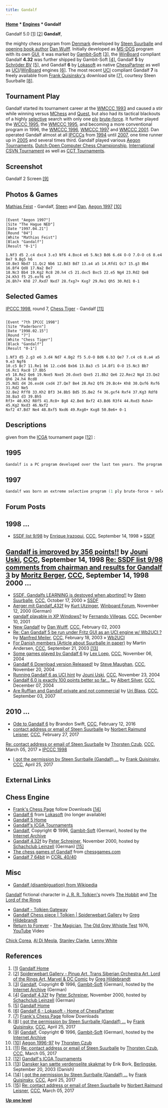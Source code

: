 ```yaml
---
title: Gandalf
---
```

**[Home](Home "Home") * [Engines](Engines "Engines") * Gandalf**

[](http://www.rebel.nl/gandalf.htm) Gandalf 5.0 <a id="cite-note-1" href="#cite-ref-1">[1]</a> <a id="cite-note-2" href="#cite-ref-2">[2]</a>
**Gandalf**,

the mighty chess program from [Denmark](https://en.wikipedia.org/wiki/Denmark) developed by [Steen Suurballe](Steen_Suurballe "Steen Suurballe") and [opening book author](Category:Opening_Book_Author "Category:Opening Book Author") [Dan Wulff](Dan_Wulff "Dan Wulff"). Initially developed as [MS-DOS](MS-DOS "MS-DOS") program with its own [GUI](GUI "GUI"), it was market by [Gambit-Soft](index.php?title=Gambit-Soft&action=edit&redlink=1 "Gambit-Soft (page does not exist)") <a id="cite-note-3" href="#cite-ref-3">[3]</a>, the [WinBoard](Chess_Engine_Communication_Protocol "Chess Engine Communication Protocol") compliant Gandalf **4.32** was further shipped by Gambit-Soft <a id="cite-note-4" href="#cite-ref-4">[4]</a>, Gandalf **5** by [Schröder BV](Ed_Schroder "Ed Schroder") <a id="cite-note-5" href="#cite-ref-5">[5]</a>, and Gandalf **6** by [Lokasoft](Lokasoft "Lokasoft") as native [ChessPartner](ChessPartner "ChessPartner") as well as [UCI](UCI "UCI")/[WinBoard](Chess_Engine_Communication_Protocol "Chess Engine Communication Protocol") engines <a id="cite-note-6" href="#cite-ref-6">[6]</a>.
The most recent [UCI](UCI "UCI") compliant Gandalf **7** is freely available from [Frank Quisinsky's](Frank_Quisinsky "Frank Quisinsky") download site <a id="cite-note-7" href="#cite-ref-7">[7]</a>, courtesy Steen Suurballe <a id="cite-note-8" href="#cite-ref-8">[8]</a>.

## Tournament Play

Gandalf started its tournament career at the [WMCCC 1993](WMCCC_1993 "WMCCC 1993") and caused a stir while winning versus [MChess](MChess "MChess") and [Quest](Quest "Quest"), but also had its tactical blackouts of a highly [selective](Selectivity "Selectivity") search with only one [ply](Ply "Ply") [brute-force](Brute-Force "Brute-Force"). It further played the [WCCC 1995](WCCC_1995 "WCCC 1995"), the [WMCCC 1995](WMCCC_1995 "WMCCC 1995"), and becoming a more conventional program in 1996, the [WMCCC 1996](WMCCC_1996 "WMCCC 1996"), [WMCCC 1997](WMCCC_1997 "WMCCC 1997") and [WMCCC 2001](WMCCC_2001 "WMCCC 2001"). Dan operated Gandalf almost at all [IPCCCs](IPCCC "IPCCC") from [1994](IPCCC_1994 "IPCCC 1994") until [2007](IPCCC_2007 "IPCCC 2007"), one time runner up in [2005](IPCCC_2005_b "IPCCC 2005 b") and several times third. Gandalf played various [Aegon Tournaments](Aegon_Tournaments "Aegon Tournaments"), [Dutch Open Computer Chess Championship](Dutch_Open_Computer_Chess_Championship "Dutch Open Computer Chess Championship"), [International CSVN Tournament](International_CSVN_Tournament "International CSVN Tournament") as well as [CCT Tournaments](CCT_Tournaments "CCT Tournaments").

## Screenshot

[](http://web.archive.org/web/20011224050215/http://gambitsoft.com/schach/spiele/gandalf.htm)
Gandalf 2 Screen <a id="cite-note-9" href="#cite-ref-9">[9]</a>

## Photos & Games

[](http://www.thorstenczub.de/aegon.html)
[Mathias Feist](Mathias_Feist "Mathias Feist") - Gandalf, [Steen](Steen_Suurballe "Steen Suurballe") and [Dan](Dan_Wulff "Dan Wulff"), [Aegon 1997](Aegon_1997 "Aegon 1997") <a id="cite-note-10" href="#cite-ref-10">[10]</a>

```

[Event "Aegon 1997"]
[Site "The Hague NED"]
[Date "1997.04.21"]
[Round "04"]
[White "Mathias Feist"]
[Black "Gandalf"]
[Result "0-1"]

1.Nf3 d5 2.c4 dxc4 3.e3 Nf6 4.Bxc4 e6 5.Nc3 Bd6 6.d4 O-O 7.O-O c6 8.e4 Be7 9.Bg5 h6 
10.Be3 Nbd7 11.Qc2 Nb6 12.Bd3 Bd7 13.a4 a5 14.Rfd1 Qc7 15.g3 Bb4 16.Bf4 Qd8 17.Na2 Be7 
18.Nc3 Bb4 19.Kg2 Rc8 20.h4 c5 21.dxc5 Bxc5 22.e5 Ng4 23.Rd2 Qe8 24.Kh3 f5 25.exf6 e5 
26.Bh7+ Kh8 27.Rxd7 Nxd7 28.fxg7+ Kxg7 29.Re1 Qh5 30.Rd1 0-1

```

## Selected Games

[IPCCC 1998](IPCCC_1998 "IPCCC 1998"), round 7, [Chess Tiger](Chess_Tiger "Chess Tiger") - Gandalf <a id="cite-note-11" href="#cite-ref-11">[11]</a>

```

[Event "7th IPCCC 1998"]
[Site "Paderborn"]
[Date "1998.02.15"]
[Round "7"]
[White "Chess Tiger"]
[Black "Gandalf"]
[Result "0-1"]

1.Nf3 d5 2.g3 e6 3.d4 Nd7 4.Bg2 f5 5.O-O Bd6 6.b3 Qe7 7.c4 c6 8.a4 a5 9.e3 Ngf6 
10.c5 Bc7 11.Re1 b6 12.cxb6 Bxb6 13.Ba3 c5 14.Bf1 O-O 15.Nc3 Bb7 16.Rc1 Rac8 17.Bb5 
e5 18.Re2 Qe6 19.Nxe5 Nxe5 20.dxe5 Qxe5 21.Bb2 Qe6 22.Rec2 Ng4 23.Qe2 Qh6 24.h4 Rcd8 
25.Nd1 d4 26.exd4 cxd4 27.Qe7 Be4 28.Re2 Qf6 29.Bc4+ Kh8 30.Qxf6 Rxf6 31.Rd2 Ne5 
32.Be2 Rff8 33.Kh2 Bf3 34.Bb5 Bd5 35.Be2 f4 36.gxf4 Rxf4 37.Kg3 Rdf8 38.Ba3 d3 39.Bh5 
Rf3+ 40.Kh2 R8f5 41.Rc8+ Bg8 42.Be8 Bxf2 43.Bd6 R3f4 44.Rxd3 Rxh4+ 45.Kg2 Nxd3 46.Nxf2
Nxf2 47.Bd7 Ne4 48.Bxf5 Nxd6 49.Rxg8+ Kxg8 50.Be6+ 0-1 

```

## Descriptions

given from the [ICGA](ICGA "ICGA") tournament page <a id="cite-note-12" href="#cite-ref-12">[12]</a> :

## 1995

```C++
Gandalf is a PC program developed over the last ten years. The program performs highly selective searches, combining a one-ply brute-force search with selective search and [search extensions](Extensions "Extensions"). The search does not use standard techniques like the [null-move method](Null_Move_Pruning "Null Move Pruning"), but instead uses a rule-based method involving a calculation for every [node](Node "Node") to decide which moves are good. Development of the program was an extremely difficult and time consuming task. Gandalf searches about 1500 [nodes per second](Nodes_per_Second "Nodes per Second") on a [486/66](X86 "X86"). Gandalf has considerable [chess knowledge](Knowledge "Knowledge") and plays aggressively, which is unusual for a highly selective search program. Gandalf uses an opening book containing about 500,000 positions. 

```

## 1997

```C++
Gandalf was born an extreme selective program (1 ply brute-force + selective search) doing 1500 Nodes / sec on a [P90](X86 "X86"). On [SSDF](SSDF "SSDF") you see a rating of approx 2050. To compete, Gandalf got a standard null-move search engine in early 1996 and has done well at both [Jakarta](WMCCC_1996 "WMCCC 1996") (6/9) and [Aegon97](Aegon_1997 "Aegon 1997") (TPR 2391). It has a high amount of chess knowledge, many extensions and is only doing 30K nodes/sec on a [PP200](https://en.wikipedia.org/wiki/Pentium_Pro). Gandalf searches approx to depth 9-10 in the middlegame on a PP200. 

```

## Forum Posts

## 1998 ...

- [SSDF list 9/98](https://www.stmintz.com/ccc/index.php?id=26574) by [Enrique Irazoqui](Enrique_Irazoqui "Enrique Irazoqui"), [CCC](CCC "CCC"), September 14, 1998 » [SSDF](SSDF "SSDF")

## [Gandalf is improved by 356 points!!](https://www.stmintz.com/ccc/index.php?id=26595) by [Jouni Uski](Jouni_Uski "Jouni Uski"), [CCC](CCC "CCC"), September 14, 1998 [Re: SSDF list 9/98 comments from chairman and results for Gandalf 3](https://www.stmintz.com/ccc/index.php?id=26616) by [Moritz Berger](Moritz_Berger "Moritz Berger"), [CCC](CCC "CCC"), September 14, 1998 2000 ...

- [SSDF. Gandalfs LEARNING is destoyed when aborting!!](https://www.stmintz.com/ccc/index.php?id=133546) by [Steen Suurballe](Steen_Suurballe "Steen Suurballe"), [CCC](CCC "CCC"), October 17, 2000 » [SSDF](SSDF "SSDF")
- [Aerger mit Gandalf_432f](http://www.open-aurec.com/wbforum/viewtopic.php?f=18&t=32642) by [Kurt Utzinger](Kurt_Utzinger "Kurt Utzinger"), [Winboard Forum](Computer_Chess_Forums "Computer Chess Forums"), November 12, 2000 (German)
- [gandalf playable in XP Windows?](https://www.stmintz.com/ccc/index.php?id=201308) by [Fernando Villegas](Fernando_Villegas "Fernando Villegas"), [CCC](CCC "CCC"), December 10, 2001
- [New Gandalf](https://www.stmintz.com/ccc/index.php?id=281171) by [Dan Wulff](Dan_Wulff "Dan Wulff"), [CCC](CCC "CCC"), February 02, 2003
- [Re: Can Gandalf 5 be run under Fritz GUI as an UCI engine w/ Wb2UCI ?](https://www.stmintz.com/ccc/index.php?id=284985) by [Manfred Meiler](index.php?title=Manfred_Meiler&action=edit&redlink=1 "Manfred Meiler (page does not exist)"), [CCC](CCC "CCC"), February 18, 2003 » [Wb2UCI](Wb2UCI "Wb2UCI")
- [For Danish members (Article about Suurballe in paper)](https://www.stmintz.com/ccc/index.php?id=316931) by Martin Andersen, [CCC](CCC "CCC"), September 21, 2003 <a id="cite-note-13" href="#cite-ref-13">[13]</a>
- [Some games played by Gandalf 6](https://www.stmintz.com/ccc/index.php?id=394686) by [Lex Loep](Lex_Loep "Lex Loep"), [CCC](CCC "CCC"), November 06, 2004
- [Gandalf 6 Download version Released!](https://www.stmintz.com/ccc/index.php?id=396914) by [Steve Maughan](Steve_Maughan "Steve Maughan"), [CCC](CCC "CCC"), November 20, 2004
- [Running Gandalf 6 as UCI hint](https://www.stmintz.com/ccc/index.php?id=397309) by [Jouni Uski](Jouni_Uski "Jouni Uski"), [CCC](CCC "CCC"), November 23, 2004
- [Gandalf 6.0 is exactly 100 points better so far...](https://www.stmintz.com/ccc/index.php?id=399333) by [Albert Silver](Albert_Silver "Albert Silver"), [CCC](CCC "CCC"), December 07, 2004
- [Are Ruffian and Gandalf private and not commercial](http://www.talkchess.com/forum/viewtopic.php?t=16230) by [Uri Blass](Uri_Blass "Uri Blass"), [CCC](CCC "CCC"), September 03, 2007

## 2010 ...

- [Ode to Gandalf 6](http://www.talkchess.com/forum/viewtopic.php?t=59226) by Brandon Swift, [CCC](CCC "CCC"), February 12, 2016
- [contact address or email of Steen Suurballe](http://www.talkchess.com/forum/viewtopic.php?t=63294) by [Norbert Raimund Leisner](Norbert_Raimund_Leisner "Norbert Raimund Leisner"), [CCC](CCC "CCC"), February 27, 2017

[Re: contact address or email of Steen Suurballe](http://www.talkchess.com/forum/viewtopic.php?t=63294&start=10) by [Thorsten Czub](Thorsten_Czub "Thorsten Czub"), [CCC](CCC "CCC"), March 05, 2017 » [IPCCC 1998](IPCCC_1998 "IPCCC 1998")

- [I got the permission by Steen Surrballe (Gandalf) ...](http://www.talkchess.com/forum/viewtopic.php?t=63814) by [Frank Quisinsky](Frank_Quisinsky "Frank Quisinsky"), [CCC](CCC "CCC"), April 25, 2017

## External Links

## Chess Engine

- [Frank's Chess Page](http://www.amateurschach.de/) follow Downloads <a id="cite-note-14" href="#cite-ref-14">[14]</a>
- [Gandalf 6](http://www.lokasoft.nl/gandalf6.aspx) from [Lokasoft](Lokasoft "Lokasoft") (no longer available)
- [Gandalf 5 Home](http://www.rebel.nl/gandalf.htm)
- [Gandalf's ICGA Tournaments](https://www.game-ai-forum.org/icga-tournaments/program.php?id=7)
- [Gandalf](http://web.archive.org/web/20011224050215/http://gambitsoft.com/schach/spiele/gandalf.htm), Copyright © 1996, [Gambit-Soft](index.php?title=Gambit-Soft&action=edit&redlink=1 "Gambit-Soft (page does not exist)") (German), hosted by the [Internet Archive](https://en.wikipedia.org/wiki/Internet_Archive)
- [Gandalf 4.32f](http://scleinzell.schachvereine.de/p_spielprogramme/gandalf432f.shtml) by [Peter Schreiner](Peter_Schreiner "Peter Schreiner"), November 2000, hosted by [Schachclub Leinzell](http://scleinzell.schachvereine.de/home/news.shtml) (German) <a id="cite-note-15" href="#cite-ref-15">[15]</a>
- [The chess games of Gandalf](http://www.chessgames.com/perl/chessplayer?pid=63760) from [chessgames.com](http://www.chessgames.com/index.html)
- [Gandalf 7 64bit](http://www.computerchess.org.uk/ccrl/4040/cgi/engine_details.cgi?match_length=30&each_game=1&print=Details&each_game=1&eng=Gandalf%207%2064-bit#Gandalf_7_64-bit) in [CCRL 40/40](CCRL "CCRL")

## Misc

- [Gandalf (disambiguation) from Wikipedia](https://en.wikipedia.org/wiki/Gandalf_%28disambiguation%29)

[Gandalf](https://en.wikipedia.org/wiki/Gandalf) fictional character in [J. R. R. Tolkien's](https://en.wikipedia.org/wiki/J._R._R._Tolkien) novels [The Hobbit](https://en.wikipedia.org/wiki/The_Hobbit) and [The Lord of the Rings](https://en.wikipedia.org/wiki/The_Lord_of_the_Rings)

- [Gandalf - Tolkien Gateway](http://tolkiengateway.net/wiki/Gandalf)
- [Gandalf Chess piece | Tolkien | Spiderwebart Gallery](http://www.spiderwebart.com/productsd.asp?snob=102874) by [Greg Hildebrandt](http://www.brothershildebrandt.com/)
- [Return to Forever](Category:Return_to_Forever "Category:Return to Forever") - [The Magician](https://en.wikipedia.org/wiki/Romantic_Warrior), [The Old Grey Whistle Test](https://en.wikipedia.org/wiki/The_Old_Grey_Whistle_Test) 1976, [YouTube](https://en.wikipedia.org/wiki/YouTube) Video

[Chick Corea](Category:Chick_Corea "Category:Chick Corea"), [Al Di Meola](Category:Al_Di_Meola "Category:Al Di Meola"), [Stanley Clarke](Category:Stanley_Clarke "Category:Stanley Clarke"), [Lenny White](Category:Lenny_White "Category:Lenny White")

## References

1. <a id="cite-ref-1" href="#cite-note-1">[1]</a> [Gandalf Home](http://www.rebel.nl/gandalf.htm)
1. <a id="cite-ref-2" href="#cite-note-2">[2]</a> [Spiderwebart Gallery - Pinup Art, Trans Siberian Orchestra Art, Lord of the Rings Art, Marvel & DC Comic](http://www.spiderwebart.com/) by [Greg Hildebrandt](http://www.brothershildebrandt.com/)
1. <a id="cite-ref-3" href="#cite-note-3">[3]</a> [Gandalf](http://web.archive.org/web/20011224050215/http://gambitsoft.com/schach/spiele/gandalf.htm), Copyright © 1996, [Gambit-Soft](index.php?title=Gambit-Soft&action=edit&redlink=1 "Gambit-Soft (page does not exist)") (German), hosted by the [Internet Archive](https://en.wikipedia.org/wiki/Internet_Archive) (German)
1. <a id="cite-ref-4" href="#cite-note-4">[4]</a>  [Gandalf 4.32f](http://scleinzell.schachvereine.de/p_spielprogramme/gandalf432f.shtml) by [Peter Schreiner](Peter_Schreiner "Peter Schreiner"), November 2000, hosted by [Schachclub Leinzell](http://scleinzell.schachvereine.de/home/news.shtml) (German)
1. <a id="cite-ref-5" href="#cite-note-5">[5]</a> [Gandalf Home](http://www.rebel.nl/gandalf.htm)
1. <a id="cite-ref-6" href="#cite-note-6">[6]</a> [Gandalf 6 - Lokasoft - Home of ChessPartner](http://www.lokasoft.nl/gandalf6.aspx)
1. <a id="cite-ref-7" href="#cite-note-7">[7]</a> [Frank's Chess Page](http://www.amateurschach.de/) follow Downloads
1. <a id="cite-ref-8" href="#cite-note-8">[8]</a> [I got the permission by Steen Surrballe (Gandalf) ...](http://www.talkchess.com/forum/viewtopic.php?t=63814) by [Frank Quisinsky](Frank_Quisinsky "Frank Quisinsky"), [CCC](CCC "CCC"), April 25, 2017
1. <a id="cite-ref-9" href="#cite-note-9">[9]</a> [Gandalf](http://web.archive.org/web/20011224050215/http://gambitsoft.com/schach/spiele/gandalf.htm), Copyright © 1996, [Gambit-Soft](index.php?title=Gambit-Soft&action=edit&redlink=1 "Gambit-Soft (page does not exist)") (German), hosted by the [Internet Archive](https://en.wikipedia.org/wiki/Internet_Archive)
1. <a id="cite-ref-10" href="#cite-note-10">[10]</a> [Aegon 1996-97](http://www.thorstenczub.de/aegon.html) by [Thorsten Czub](Thorsten_Czub "Thorsten Czub")
1. <a id="cite-ref-11" href="#cite-note-11">[11]</a> [Re: contact address or email of Steen Suurballe](http://www.talkchess.com/forum/viewtopic.php?t=63294&start=10) by [Thorsten Czub](Thorsten_Czub "Thorsten Czub"), [CCC](CCC "CCC"), March 05, 2017
1. <a id="cite-ref-12" href="#cite-note-12">[12]</a> [Gandalf's ICGA Tournaments](https://www.game-ai-forum.org/icga-tournaments/program.php?id=7)
1. <a id="cite-ref-13" href="#cite-note-13">[13]</a> [Dansker kan sætte verdenselite skakmat](http://www.b.dk/danmark/dansker-kan-saette-verdenselite-skakmat) by Erik Bork, [Berlingske](https://en.wikipedia.org/wiki/Berlingske), September 20, 2003 (Danish)
1. <a id="cite-ref-14" href="#cite-note-14">[14]</a> [I got the permission by Steen Surrballe (Gandalf) ...](http://www.talkchess.com/forum/viewtopic.php?t=63814) by [Frank Quisinsky](Frank_Quisinsky "Frank Quisinsky"), [CCC](CCC "CCC"), April 25, 2017
1. <a id="cite-ref-15" href="#cite-note-15">[15]</a> [Re: contact address or email of Steen Suurballe](http://www.talkchess.com/forum/viewtopic.php?t=63294&start=7) by [Norbert Raimund Leisner](Norbert_Raimund_Leisner "Norbert Raimund Leisner"), [CCC](CCC "CCC"), March 05, 2017

**[Up one level](Engines "Engines")**

